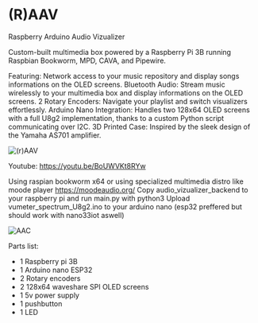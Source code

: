 # (R)AAV
Raspberry Arduino Audio Vizualizer

Custom-built multimedia box powered by a Raspberry Pi 3B running Raspbian Bookworm, MPD, CAVA, and Pipewire. 

Featuring:
Network access to your music repository and display songs informations on the OLED screens.
Bluetooth Audio: Stream music wirelessly to your multimedia box and display informations on the OLED screens.
2 Rotary Encoders: Navigate your playlist and switch visualizers effortlessly.
Arduino Nano Integration: Handles two 128x64 OLED screens with a full U8g2 implementation, thanks to a custom Python script communicating over I2C.
3D Printed Case: Inspired by the sleek design of the Yamaha AS701 amplifier.

![(r)AAV](https://github.com/user-attachments/assets/2dfd8dc2-c54a-46a2-a781-7adb17d37767)

Youtube: https://youtu.be/BoUWVKt8RYw

Using raspian bookworm x64 or using specialized multimedia distro like moode player https://moodeaudio.org/
Copy audio_vizualizer_backend to your raspberry pi and run main.py with python3
Upload vumeter_spectrum_U8g2.ino to your arduino nano (esp32 preffered but should work with nano33iot aswell)

![AAC](https://github.com/user-attachments/assets/ff4b844f-b73c-4f5e-b41c-9dc6e054ddd6)

Parts list:
- 1 Raspberry pi 3B
- 1 Arduino nano ESP32
- 2 Rotary encoders
- 2 128x64 waveshare SPI OLED screens
- 1 5v power supply
- 1 pushbutton
- 1 LED
